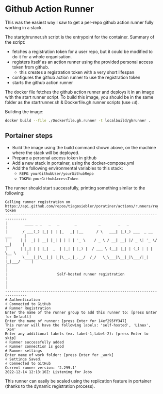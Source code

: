 # Github Action Runner

This was the easiest way I saw to get a per-repo github action runner fully working in a stack.

The startghrunner.sh script is the entrypoint for the container. Summary of the script:
- fetches a registration token for a user repo, but it could be modified to do it for a whole organisation.
- registers itself as an action runner using the provided personal access token from github.
  - this creates a registration token with a very short lifespan
- configures the github action runner to use the registration token
- starts the github action runner

The docker file fetches the github action runner and deploys it in an image with the start runner script. To build this image, you should be in the same folder as the startrunner.sh & Dockerfile.gh.runner scripts (use `cd`).

Building the image:
```bash
docker build --file ./Dockerfile.gh.runner -t localbuild/ghrunner .
```

## Portainer steps
- Build the image using the build command shown above, on the machine where the stack will be deployed.
- Prepare a personal access token in github
- Add a new stack in portainer, using the docker-compose.yml
- Add the following environmental variables to this stack:
  - `REPO`: `yourGithubUser/yourGithubRepo`
  - `TOKEN`: `yourGithubAccessToken`

The runner should start successfully, printing something similar to the following:
```
Calling runner registration on https://api.github.com/repos/tiagosiebler/poratiner/actions/runners/registration-token
--------------------------------------------------------------------------------
|        ____ _ _   _   _       _          _        _   _                      |
|       / ___(_) |_| | | |_   _| |__      / \   ___| |_(_) ___  _ __  ___      |
|      | |  _| | __| |_| | | | | '_ \    / _ \ / __| __| |/ _ \| '_ \/ __|     |
|      | |_| | | |_|  _  | |_| | |_) |  / ___ \ (__| |_| | (_) | | | \__ \     |
|       \____|_|\__|_| |_|\__,_|_.__/  /_/   \_\___|\__|_|\___/|_| |_|___/     |
|                                                                              |
|                       Self-hosted runner registration                        |
|                                                                              |
--------------------------------------------------------------------------------
# Authentication
√ Connected to GitHub
# Runner Registration
Enter the name of the runner group to add this runner to: [press Enter for Default]
Enter the name of runner: [press Enter for 14ef295ff347]
This runner will have the following labels: 'self-hosted', 'Linux', 'X64'
Enter any additional labels (ex. label-1,label-2): [press Enter to skip]
√ Runner successfully added
√ Runner connection is good
# Runner settings
Enter name of work folder: [press Enter for _work]
√ Settings Saved.
√ Connected to GitHub
Current runner version: '2.299.1'
2022-12-14 12:13:10Z: Listening for Jobs
```

This runner can easily be scaled using the replication feature in portainer (thanks to the dynamic registration process).
